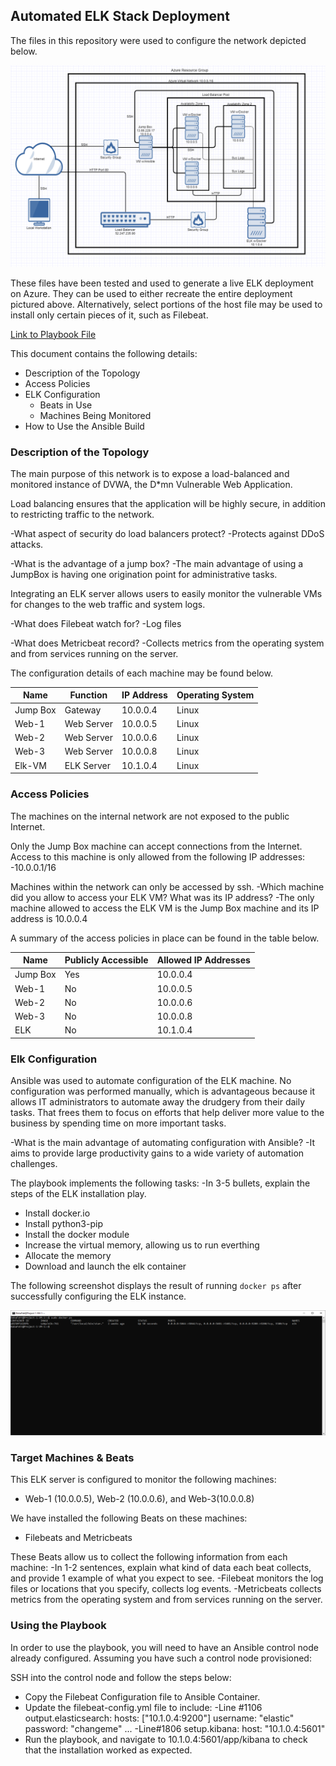 ## Automated ELK Stack Deployment

The files in this repository were used to configure the network depicted below.

![link to diagram](https://github.com/aherron26/ELK-Stack-Project/blob/main/ELK-Visual.PNG)

These files have been tested and used to generate a live ELK deployment on Azure. They can be used to either recreate the entire deployment pictured above. Alternatively, select portions of the host file may be used to install only certain pieces of it, such as Filebeat.

[Link to Playbook File](https://github.com/aherron26/ELK-Stack-Project/blob/main/elk-playbook.yml)

This document contains the following details:
- Description of the Topology
- Access Policies
- ELK Configuration
  - Beats in Use
  - Machines Being Monitored
- How to Use the Ansible Build


### Description of the Topology

The main purpose of this network is to expose a load-balanced and monitored instance of DVWA, the D*mn Vulnerable Web Application.

Load balancing ensures that the application will be highly secure, in addition to restricting traffic to the network.

-What aspect of security do load balancers protect? 
-Protects against DDoS attacks.

-What is the advantage of a jump box? 
-The main advantage of using a JumpBox is having one origination point for administrative tasks.

Integrating an ELK server allows users to easily monitor the vulnerable VMs for changes to the web traffic and system logs.

-What does Filebeat watch for?
-Log files

-What does Metricbeat record? 
-Collects metrics from the operating system and from services running on the server.

The configuration details of each machine may be found below.

| Name     | Function | IP Address | Operating System |
|----------|----------|------------|------------------|
| Jump Box | Gateway  | 10.0.0.4   | Linux            |
| Web-1    |Web Server| 10.0.0.5   | Linux            |
| Web-2    |Web Server| 10.0.0.6   | Linux            |
| Web-3    |Web Server| 10.0.0.8   | Linux            |
| Elk-VM   |ELK Server| 10.1.0.4   | Linux            |

### Access Policies

The machines on the internal network are not exposed to the public Internet. 

Only the Jump Box machine can accept connections from the Internet. Access to this machine is only allowed from the following IP addresses:
-10.0.0.1/16


Machines within the network can only be accessed by ssh.
-Which machine did you allow to access your ELK VM? What was its IP address? 
-The only machine allowed to access the ELK VM is the Jump Box machine and its IP address is 10.0.0.4

A summary of the access policies in place can be found in the table below.

| Name     | Publicly Accessible | Allowed IP Addresses |
|----------|---------------------|----------------------|
| Jump Box | Yes                 | 10.0.0.4             |
| Web-1    | No                  | 10.0.0.5             |
| Web-2    | No                  | 10.0.0.6             |  
| Web-3    | No                  | 10.0.0.8             |
| ELK      | No                  | 10.1.0.4             |

### Elk Configuration

Ansible was used to automate configuration of the ELK machine. No configuration was performed manually, which is advantageous because it allows IT administrators to automate away the drudgery from their daily tasks. That frees them to focus on efforts that help deliver more value to the business by spending time on more important tasks.

-What is the main advantage of automating configuration with Ansible?
-It aims to provide large productivity gains to a wide variety of automation challenges.
 

The playbook implements the following tasks:
-In 3-5 bullets, explain the steps of the ELK installation play.
- Install docker.io
- Install python3-pip
- Install the docker module 
- Increase the virtual memory, allowing us to run everthing
- Allocate the memory
- Download and launch the elk container

The following screenshot displays the result of running `docker ps` after successfully configuring the ELK instance.

![TODO: Update the path with the name of your screenshot of docker ps output](https://github.com/aherron26/ELK-Stack-Project/blob/main/Elk-Docker-PS.PNG)

### Target Machines & Beats
This ELK server is configured to monitor the following machines:
- Web-1 (10.0.0.5), Web-2 (10.0.0.6), and Web-3(10.0.0.8)

We have installed the following Beats on these machines:
- Filebeats and Metricbeats

These Beats allow us to collect the following information from each machine:
-In 1-2 sentences, explain what kind of data each beat collects, and provide 1 example of what you expect to see. 
-Filebeat monitors the log files or locations that you specify, collects log events.
-Metricbeats collects metrics from the operating system and from services running on the server.

### Using the Playbook
In order to use the playbook, you will need to have an Ansible control node already configured. Assuming you have such a control node provisioned: 

SSH into the control node and follow the steps below:
- Copy the Filebeat Configuration file to Ansible Container.
- Update the filebeat-config.yml file to include:
    -Line #1106
    output.elasticsearch:
    hosts: ["10.1.0.4:9200"]
    username: "elastic"
    password: "changeme"
    ...
    -Line#1806
    setup.kibana:
    host: "10.1.0.4:5601"
- Run the playbook, and navigate to 10.1.0.4:5601/app/kibana to check that the installation worked as expected.

